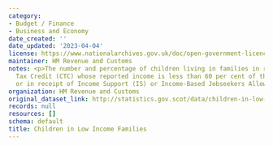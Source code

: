 ```yaml
---
category:
- Budget / Finance
- Business and Economy
date_created: ''
date_updated: '2023-04-04'
license: https://www.nationalarchives.gov.uk/doc/open-government-licence/version/3/
maintainer: HM Revenue and Customs
notes: <p>The number and percentage of children living in families in receipt of Child
  Tax Credit (CTC) whose reported income is less than 60 per cent of the median income
  or in receipt of Income Support (IS) or Income-Based Jobseekers Allowance (JSA).</p>
organization: HM Revenue and Customs
original_dataset_link: http://statistics.gov.scot/data/children-in-low-income-families
records: null
resources: []
schema: default
title: Children in Low Income Families
---
```

